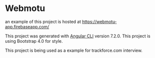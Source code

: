 # Webmotu

an example of this project is hosted at https://webmotu-app.firebaseapp.com/

This project was generated with [Angular CLI](https://github.com/angular/angular-cli) version 7.2.0.
This project is using Bootstrap 4.0 for style.

This project is being used as a example for trackforce.com interview.

